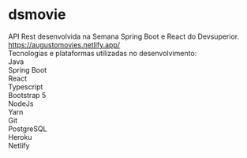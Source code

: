 # dsmovie
API Rest desenvolvida na Semana Spring Boot e React do Devsuperior.<br>
https://augustomovies.netlify.app/ <br>
Tecnologias e plataformas utilizadas no desenvolvimento:<br>
Java<br>
Spring Boot<br>
React<br>
Typescript<br>
Bootstrap 5<br>
NodeJs<br>
Yarn<br>
Git<br>
PostgreSQL<br>
Heroku<br>
Netlify<br>
